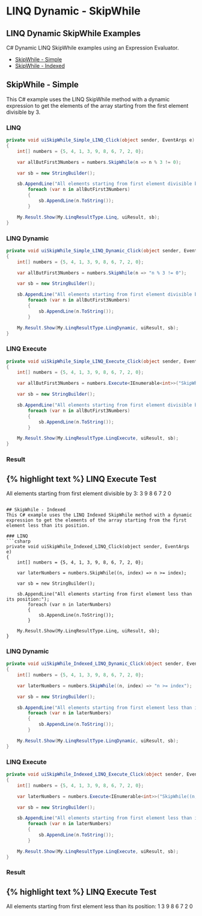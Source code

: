 # LINQ Dynamic - SkipWhile

## LINQ Dynamic SkipWhile Examples
C# Dynamic LINQ SkipWhile examples using an Expression Evaluator.

- [SkipWhile - Simple](#skipwhile---simple)
- [SkipWhile - Indexed](#skipwhile---indexed)

## SkipWhile - Simple
This C# example uses the LINQ SkipWhile method with a dynamic expression to get the elements of the array starting from the first element divisible by 3.

### LINQ
```csharp
private void uiSkipWhile_Simple_LINQ_Click(object sender, EventArgs e)
{
	int[] numbers = {5, 4, 1, 3, 9, 8, 6, 7, 2, 0};

	var allButFirst3Numbers = numbers.SkipWhile(n => n % 3 != 0);

	var sb = new StringBuilder();

	sb.AppendLine("All elements starting from first element divisible by 3:");
		foreach (var n in allButFirst3Numbers)
		{
			sb.AppendLine(n.ToString());
		}

	My.Result.Show(My.LinqResultType.Linq, uiResult, sb);
}
```

### LINQ Dynamic
```csharp
private void uiSkipWhile_Simple_LINQ_Dynamic_Click(object sender, EventArgs e)
{
	int[] numbers = {5, 4, 1, 3, 9, 8, 6, 7, 2, 0};

	var allButFirst3Numbers = numbers.SkipWhile(n => "n % 3 != 0");

	var sb = new StringBuilder();

	sb.AppendLine("All elements starting from first element divisible by 3:");
		foreach (var n in allButFirst3Numbers)
		{
			sb.AppendLine(n.ToString());
		}

	My.Result.Show(My.LinqResultType.LinqDynamic, uiResult, sb);
}
```

### LINQ Execute
```csharp
private void uiSkipWhile_Simple_LINQ_Execute_Click(object sender, EventArgs e)
{
	int[] numbers = {5, 4, 1, 3, 9, 8, 6, 7, 2, 0};

	var allButFirst3Numbers = numbers.Execute<IEnumerable<int>>("SkipWhile(n => n % 3 != 0)");

	var sb = new StringBuilder();

	sb.AppendLine("All elements starting from first element divisible by 3:");
		foreach (var n in allButFirst3Numbers)
		{
			sb.AppendLine(n.ToString());
		}

	My.Result.Show(My.LinqResultType.LinqExecute, uiResult, sb);
}
```

### Result
{% highlight text %}
LINQ Execute Test
------------------------------
All elements starting from first element divisible by 3:
3
9
8
6
7
2
0

```

## SkipWhile - Indexed
This C# example uses the LINQ Indexed SkipWhile method with a dynamic expression to get the elements of the array starting from the first element less than its position.

### LINQ
```csharp
private void uiSkipWhile_Indexed_LINQ_Click(object sender, EventArgs e)
{
	int[] numbers = {5, 4, 1, 3, 9, 8, 6, 7, 2, 0};

	var laterNumbers = numbers.SkipWhile((n, index) => n >= index);

	var sb = new StringBuilder();

	sb.AppendLine("All elements starting from first element less than its position:");
		foreach (var n in laterNumbers)
		{
			sb.AppendLine(n.ToString());
		}

	My.Result.Show(My.LinqResultType.Linq, uiResult, sb);
}
```

### LINQ Dynamic
```csharp
private void uiSkipWhile_Indexed_LINQ_Dynamic_Click(object sender, EventArgs e)
{
	int[] numbers = {5, 4, 1, 3, 9, 8, 6, 7, 2, 0};

	var laterNumbers = numbers.SkipWhile((n, index) => "n >= index");

	var sb = new StringBuilder();

	sb.AppendLine("All elements starting from first element less than its position:");
		foreach (var n in laterNumbers)
		{
			sb.AppendLine(n.ToString());
		}

	My.Result.Show(My.LinqResultType.LinqDynamic, uiResult, sb);
}
```

### LINQ Execute
```csharp
private void uiSkipWhile_Indexed_LINQ_Execute_Click(object sender, EventArgs e)
{
	int[] numbers = {5, 4, 1, 3, 9, 8, 6, 7, 2, 0};

	var laterNumbers = numbers.Execute<IEnumerable<int>>("SkipWhile((n, index) => n >= index)");

	var sb = new StringBuilder();

	sb.AppendLine("All elements starting from first element less than its position:");
		foreach (var n in laterNumbers)
		{
			sb.AppendLine(n.ToString());
		}

	My.Result.Show(My.LinqResultType.LinqExecute, uiResult, sb);
}
```

### Result
{% highlight text %}
LINQ Execute Test
------------------------------
All elements starting from first element less than its position:
1
3
9
8
6
7
2
0

```
